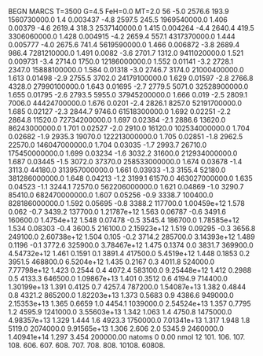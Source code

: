 BEGN
MARCS T=3500 G=4.5 FeH=0.0 MT=2.0
                  56
-5.0 2576.6 193.9 1560730000.0 1.4 0.003437 
-4.8 2597.5 245.5 1969540000.0 1.406 0.00379 
-4.6 2619.4 318.3 2537140000.0 1.415 0.004264 
-4.4 2640.4 419.5 3306060000.0 1.428 0.004915 
-4.2 2659.4 557.1 4317370000.0 1.444 0.005777 
-4.0 2675.6 741.4 5619590000.0 1.466 0.006872 
-3.8 2689.4 986.4 7281210000.0 1.491 0.0082 
-3.6 2701.7 1312.0 9411020000.0 1.521 0.009731 
-3.4 2714.0 1750.0 12186000000.0 1.552 0.01141 
-3.2 2728.1 2347.0 15888100000.0 1.584 0.01318 
-3.0 2746.7 3174.0 21000400000.0 1.613 0.01498 
-2.9 2755.5 3702.0 24179100000.0 1.629 0.01597 
-2.8 2766.8 4328.0 27990100000.0 1.643 0.01695 
-2.7 2779.5 5071.0 32528900000.0 1.655 0.01795 
-2.6 2793.5 5955.0 37945200000.0 1.666 0.019 
-2.5 2809.1 7006.0 44424700000.0 1.676 0.0201 
-2.4 2826.1 8257.0 52191700000.0 1.685 0.02127 
-2.3 2844.7 9746.0 61518300000.0 1.692 0.02251 
-2.2 2864.8 11520.0 72734200000.0 1.697 0.02384 
-2.1 2886.6 13620.0 86243000000.0 1.701 0.02527 
-2.0 2910.0 16120.0 102534000000.0 1.704 0.02682 
-1.9 2935.3 19070.0 122213000000.0 1.705 0.02851 
-1.8 2962.5 22570.0 146047000000.0 1.704 0.03035 
-1.7 2993.7 26710.0 175450000000.0 1.699 0.03234 
-1.6 3032.2 31600.0 212934000000.0 1.687 0.03445 
-1.5 3072.0 37370.0 258533000000.0 1.674 0.03678 
-1.4 3113.0 44180.0 313957000000.0 1.661 0.03933 
-1.3 3155.4 52180.0 381286000000.0 1.648 0.04213 
-1.2 3199.1 61570.0 463027000000.0 1.635 0.04523 
-1.1 3244.1 72570.0 562206000000.0 1.621 0.04869 
-1.0 3290.7 85410.0 682470000000.0 1.607 0.05256 
-0.9 3338.7 100400.0 828186000000.0 1.592 0.05695 
-0.8 3388.2 117700.0 1.00459e+12 1.578 0.062 
-0.7 3439.2 137700.0 1.21787e+12 1.563 0.06787 
-0.6 3491.6 160600.0 1.4754e+12 1.548 0.07478 
-0.5 3545.4 186700.0 1.78585e+12 1.534 0.08303 
-0.4 3600.5 216100.0 2.15923e+12 1.519 0.09295 
-0.3 3656.8 249100.0 2.60738e+12 1.504 0.105 
-0.2 3714.2 285700.0 3.14393e+12 1.489 0.1196 
-0.1 3772.6 325900.0 3.78467e+12 1.475 0.1374 
0.0 3831.7 369900.0 4.54732e+12 1.461 0.1591 
0.1 3891.4 417500.0 5.4519e+12 1.448 0.1853 
0.2 3951.5 468800.0 6.5204e+12 1.435 0.2167 
0.3 4011.8 524000.0 7.77798e+12 1.423 0.2544 
0.4 4072.4 583100.0 9.25448e+12 1.412 0.2988 
0.5 4133.3 646500.0 1.09867e+13 1.401 0.3512 
0.6 4194.9 714400.0 1.30199e+13 1.391 0.4125 
0.7 4257.4 787200.0 1.54087e+13 1.382 0.4844 
0.8 4321.2 865200.0 1.82203e+13 1.373 0.5683 
0.9 4386.6 949000.0 2.15353e+13 1.365 0.6659 
1.0 4454.1 1039000.0 2.54524e+13 1.357 0.7795 
1.2 4595.9 1241000.0 3.55603e+13 1.342 1.063 
1.4 4750.8 1475000.0 4.98357e+13 1.329 1.444 
1.6 4923.3 1750000.0 7.01341e+13 1.317 1.948 
1.8 5119.0 2074000.0 9.91565e+13 1.306 2.606 
2.0 5345.9 2460000.0 1.40941e+14 1.297 3.454 
200000.00
natoms              0      0.00
nmol          12
          101.         106.       107.      108.         606.        607.        608.
          707.         708.       808.    10108.       60808.
